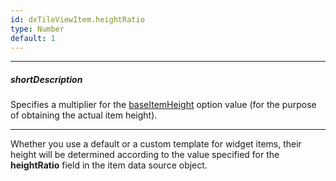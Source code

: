 ```yaml
---
id: dxTileViewItem.heightRatio
type: Number
default: 1
---
```

---
##### shortDescription
Specifies a multiplier for the [baseItemHeight](/Documentation/ApiReference/UI_Widgets/dxTileView/Configuration/#baseItemHeight) option value (for the purpose of obtaining the actual item height).

---
Whether you use a default or a custom template for widget items, their height will be determined according to the value specified for the **heightRatio** field in the item data source object.